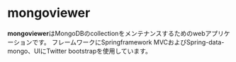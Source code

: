 mongoviewer
===========

**mongoviewer**はMongoDBのcollectionをメンテナンスするためのwebアプリケーションです。
フレームワークにSpringframework MVCおよびSpring-data-mongo、UIにTwitter bootstrapを使用しています。
